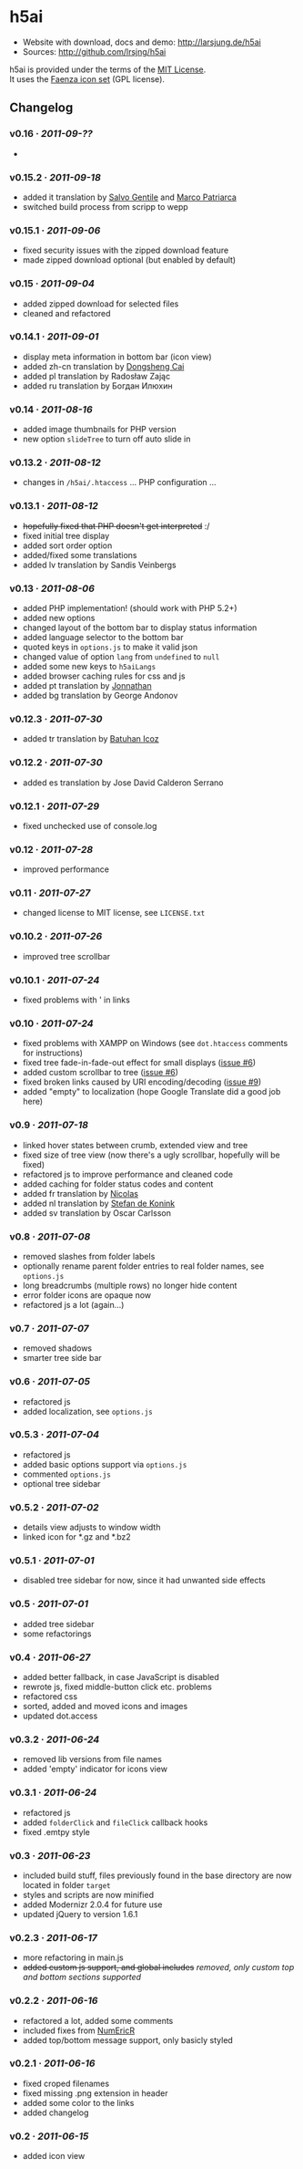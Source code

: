 # h5ai

* Website with download, docs and demo: <http://larsjung.de/h5ai>
* Sources: <http://github.com/lrsjng/h5ai>

h5ai is provided under the terms of the [MIT License](http://github.com/lrsjng/h5ai/blob/master/LICENSE.txt).  
It uses the [Faenza icon set](http://tiheum.deviantart.com/art/Faenza-Icons-173323228) (GPL license).


## Changelog


### v0.16 · *2011-09-??*

* 


### v0.15.2 · *2011-09-18*

* added it translation by [Salvo Gentile](http://github.com/SalvoGentile) and [Marco Patriarca](http://github.com/Fexys)
* switched build process from scripp to wepp


### v0.15.1 · *2011-09-06*

* fixed security issues with the zipped download feature
* made zipped download optional (but enabled by default)


### v0.15 · *2011-09-04*

* added zipped download for selected files
* cleaned and refactored


### v0.14.1 · *2011-09-01*

* display meta information in bottom bar (icon view)
* added zh-cn translation by [Dongsheng Cai](http://github.com/dongsheng)
* added pl translation by Radosław Zając
* added ru translation by Богдан Илюхин


### v0.14 · *2011-08-16*

* added image thumbnails for PHP version
* new option `slideTree` to turn off auto slide in


### v0.13.2 · *2011-08-12*

* changes in `/h5ai/.htaccess` ... PHP configuration ...


### v0.13.1 · *2011-08-12*

* ~~hopefully fixed that PHP doesn't get interpreted~~ :/
* fixed initial tree display
* added sort order option
* added/fixed some translations
* added lv translation by Sandis Veinbergs


### v0.13 · *2011-08-06*

* added PHP implementation! (should work with PHP 5.2+)
* added new options
* changed layout of the bottom bar to display status information
* added language selector to the bottom bar
* quoted keys in `options.js` to make it valid json
* changed value of option `lang` from `undefined` to `null`
* added some new keys to `h5aiLangs`
* added browser caching rules for css and js
* added pt translation by [Jonnathan](http://github.com/jonnsl)
* added bg translation by George Andonov


### v0.12.3 · *2011-07-30*

* added tr translation by [Batuhan Icoz](http://github.com/batuhanicoz)


### v0.12.2 · *2011-07-30*

* added es translation by Jose David Calderon Serrano


### v0.12.1 · *2011-07-29*

* fixed unchecked use of console.log


### v0.12 · *2011-07-28*

* improved performance


### v0.11 · *2011-07-27*

* changed license to MIT license, see `LICENSE.txt`


### v0.10.2 · *2011-07-26*

* improved tree scrollbar


### v0.10.1 · *2011-07-24*

* fixed problems with ' in links


### v0.10 · *2011-07-24*

* fixed problems with XAMPP on Windows (see `dot.htaccess` comments for instructions)
* fixed tree fade-in-fade-out effect for small displays ([issue #6](http://github.com/lrsjng/h5ai/issues/6))
* added custom scrollbar to tree ([issue #6](http://github.com/lrsjng/h5ai/issues/6))
* fixed broken links caused by URI encoding/decoding ([issue #9](http://github.com/lrsjng/h5ai/issues/9))
* added "empty" to localization (hope Google Translate did a good job here)


### v0.9 · *2011-07-18*

* linked hover states between crumb, extended view and tree
* fixed size of tree view (now there's a ugly scrollbar, hopefully will be fixed)
* refactored js to improve performance and cleaned code
* added caching for folder status codes and content
* added fr translation by [Nicolas](http://github.com/Nicosmos)
* added nl translation by [Stefan de Konink](http://github.com/skinkie)
* added sv translation by Oscar Carlsson


### v0.8 · *2011-07-08*

* removed slashes from folder labels
* optionally rename parent folder entries to real folder names, see `options.js`
* long breadcrumbs (multiple rows) no longer hide content 
* error folder icons are opaque now
* refactored js a lot (again...)


### v0.7 · *2011-07-07*

* removed shadows
* smarter tree side bar


### v0.6 · *2011-07-05*

* refactored js
* added localization, see `options.js`


### v0.5.3 · *2011-07-04*

* refactored js
* added basic options support via `options.js`
* commented `options.js`
* optional tree sidebar


### v0.5.2 · *2011-07-02*

* details view adjusts to window width
* linked icon for *.gz and *.bz2


### v0.5.1 · *2011-07-01*

* disabled tree sidebar for now, since it had unwanted side effects


### v0.5 · *2011-07-01*

* added tree sidebar
* some refactorings


### v0.4 · *2011-06-27*

* added better fallback, in case JavaScript is disabled
* rewrote js, fixed middle-button click etc. problems
* refactored css
* sorted, added and moved icons and images
* updated dot.access


### v0.3.2 · *2011-06-24*

* removed lib versions from file names
* added 'empty' indicator for icons view


### v0.3.1 · *2011-06-24*

* refactored js
* added `folderClick` and `fileClick` callback hooks
* fixed .emtpy style


### v0.3 · *2011-06-23*

* included build stuff, files previously found in the base directory are now located in folder `target`
* styles and scripts are now minified
* added Modernizr 2.0.4 for future use
* updated jQuery to version 1.6.1


### v0.2.3 · *2011-06-17*

* more refactoring in main.js
* ~~added custom js support, and global includes~~ *removed, only custom top and bottom sections supported*


### v0.2.2 · *2011-06-16*

* refactored a lot, added some comments
* included fixes from [NumEricR](http://github.com/NumEricR)
* added top/bottom message support, only basicly styled


### v0.2.1 · *2011-06-16*

* fixed croped filenames
* fixed missing .png extension in header
* added some color to the links
* added changelog


### v0.2 · *2011-06-15*

* added icon view

